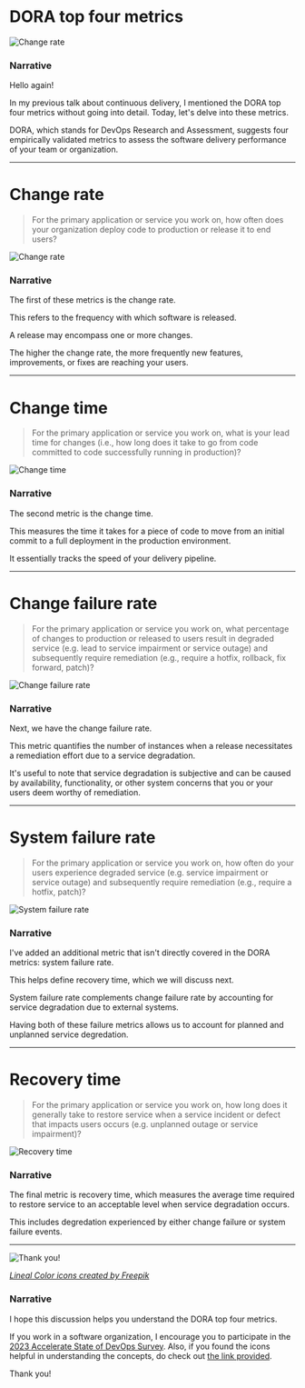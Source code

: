 # DORA top four metrics

![Change rate](/assets/4.png)
<!-- .element: class="r-stretch" -->

### Narrative

Hello again!

In my previous talk about continuous delivery, I mentioned the DORA top four metrics without going into detail. Today, let's delve into these metrics.

DORA, which stands for DevOps Research and Assessment, suggests four empirically validated metrics to assess the software delivery performance of your team or organization.

---

# Change rate

> For the primary application or service you work on, how often does your organization deploy code to production or release it to end users?

![Change rate](/assets/change-rate.webp)
<!-- .element: class="r-stretch" -->

### Narrative

The first of these metrics is the change rate.

This refers to the frequency with which software is released.

A release may encompass one or more changes.

The higher the change rate, the more frequently new features, improvements, or fixes are reaching your users.

---

# Change time

> For the primary application or service you work on, what is your lead time for changes (i.e., how long does it take to go from code committed to code successfully running in production)?

![Change time](/assets/change-time.webp)
<!-- .element: class="r-stretch" -->

### Narrative

The second metric is the change time.

This measures the time it takes for a piece of code to move from an initial commit to a full deployment in the production environment.

It essentially tracks the speed of your delivery pipeline.

---

# Change failure rate

> For the primary application or service you work on, what percentage of changes to production or released to users result in degraded service (e.g. lead to service impairment or service outage) and subsequently require remediation (e.g., require a hotfix, rollback, fix forward, patch)?

![Change failure rate](/assets/change-failure-rate.webp)
<!-- .element: class="r-stretch" -->

### Narrative

Next, we have the change failure rate.

This metric quantifies the number of instances when a release necessitates a remediation effort due to a service degradation.

It's useful to note that service degradation is subjective and can be caused by availability, functionality, or other system concerns that you or your users deem worthy of remediation.

---

# System failure rate

> For the primary application or service you work on, how often do your users experience degraded service (e.g. service impairment or service outage) and subsequently require remediation (e.g., require a hotfix, patch)?

![System failure rate](/assets/system-failure-rate.webp)
<!-- .element: class="r-stretch" -->

### Narrative

I've added an additional metric that isn't directly covered in the DORA metrics: system failure rate.

This helps define recovery time, which we will discuss next.

System failure rate complements change failure rate by accounting for service degradation due to external systems.

Having both of these failure metrics allows us to account for planned and unplanned service degredation.

---

# Recovery time

> For the primary application or service you work on, how long does it generally take to restore service when a service incident or defect that impacts users occurs (e.g. unplanned outage or service impairment)?

![Recovery time](/assets/recovery-time.webp)
<!-- .element: class="r-stretch" -->

### Narrative

The final metric is recovery time, which measures the average time required to restore service to an acceptable level when service degradation occurs.

This includes degredation experienced by either change failure or system failure events.

---

![Thank you!](/assets/thank-you.png)
<!-- .element: class="r-stretch" -->
*[Lineal Color icons created by Freepik](https://www.flaticon.com/authors/kawaii/lineal-color)*

### Narrative

I hope this discussion helps you understand the DORA top four metrics.

If you work in a software organization, I encourage you to participate in the [2023 Accelerate State of DevOps Survey](https://google.qualtrics.com/jfe/form/SV_3jHsoEmQR877LW6). Also, if you found the icons helpful in understanding the concepts, do check out [the link provided](https://www.flaticon.com/authors/kawaii/lineal-color).

Thank you!